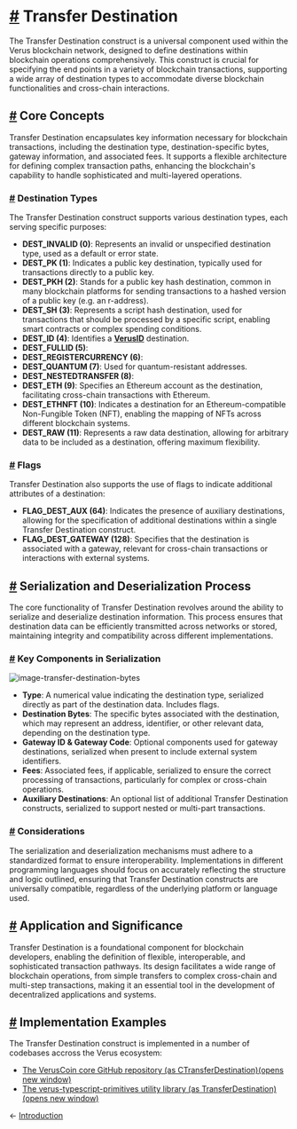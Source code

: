# [\#](https://docs.verus.io/addresses/transfer-destination.html\#transfer-destination) Transfer Destination

The Transfer Destination construct is a universal component used within the Verus blockchain network, designed to define destinations within blockchain operations comprehensively. This construct is crucial for specifying the end points in a variety of blockchain transactions, supporting a wide array of destination types to accommodate diverse blockchain functionalities and cross-chain interactions.

## [\#](https://docs.verus.io/addresses/transfer-destination.html\#core-concepts) Core Concepts

Transfer Destination encapsulates key information necessary for blockchain transactions, including the destination type, destination-specific bytes, gateway information, and associated fees. It supports a flexible architecture for defining complex transaction paths, enhancing the blockchain's capability to handle sophisticated and multi-layered operations.

### [\#](https://docs.verus.io/addresses/transfer-destination.html\#destination-types) Destination Types

The Transfer Destination construct supports various destination types, each serving specific purposes:

- **DEST\_INVALID (0)**: Represents an invalid or unspecified destination type, used as a default or error state.
- **DEST\_PK (1)**: Indicates a public key destination, typically used for transactions directly to a public key.
- **DEST\_PKH (2)**: Stands for a public key hash destination, common in many blockchain platforms for sending transactions to a hashed version of a public key (e.g. an r-address).
- **DEST\_SH (3)**: Represents a script hash destination, used for transactions that should be processed by a specific script, enabling smart contracts or complex spending conditions.
- **DEST\_ID (4)**: Identifies a [**VerusID**](https://docs.verus.io/verusid/) destination.
- **DEST\_FULLID (5)**:
- **DEST\_REGISTERCURRENCY (6)**:
- **DEST\_QUANTUM (7)**: Used for quantum-resistant addresses.
- **DEST\_NESTEDTRANSFER (8)**:
- **DEST\_ETH (9)**: Specifies an Ethereum account as the destination, facilitating cross-chain transactions with Ethereum.
- **DEST\_ETHNFT (10)**: Indicates a destination for an Ethereum-compatible Non-Fungible Token (NFT), enabling the mapping of NFTs across different blockchain systems.
- **DEST\_RAW (11)**: Represents a raw data destination, allowing for arbitrary data to be included as a destination, offering maximum flexibility.

### [\#](https://docs.verus.io/addresses/transfer-destination.html\#flags) Flags

Transfer Destination also supports the use of flags to indicate additional attributes of a destination:

- **FLAG\_DEST\_AUX (64)**: Indicates the presence of auxiliary destinations, allowing for the specification of additional destinations within a single Transfer Destination construct.
- **FLAG\_DEST\_GATEWAY (128)**: Specifies that the destination is associated with a gateway, relevant for cross-chain transactions or interactions with external systems.

## [\#](https://docs.verus.io/addresses/transfer-destination.html\#serialization-and-deserialization-process) Serialization and Deserialization Process

The core functionality of Transfer Destination revolves around the ability to serialize and deserialize destination information. This process ensures that destination data can be efficiently transmitted across networks or stored, maintaining integrity and compatibility across different implementations.

### [\#](https://docs.verus.io/addresses/transfer-destination.html\#key-components-in-serialization) Key Components in Serialization

![image-transfer-destination-bytes](https://docs.verus.io/images/transfer-destination-bytes.svg)

- **Type**: A numerical value indicating the destination type, serialized directly as part of the destination data. Includes flags.
- **Destination Bytes**: The specific bytes associated with the destination, which may represent an address, identifier, or other relevant data, depending on the destination type.
- **Gateway ID & Gateway Code**: Optional components used for gateway destinations, serialized when present to include external system identifiers.
- **Fees**: Associated fees, if applicable, serialized to ensure the correct processing of transactions, particularly for complex or cross-chain operations.
- **Auxiliary Destinations**: An optional list of additional Transfer Destination constructs, serialized to support nested or multi-part transactions.

### [\#](https://docs.verus.io/addresses/transfer-destination.html\#considerations) Considerations

The serialization and deserialization mechanisms must adhere to a standardized format to ensure interoperability. Implementations in different programming languages should focus on accurately reflecting the structure and logic outlined, ensuring that Transfer Destination constructs are universally compatible, regardless of the underlying platform or language used.

## [\#](https://docs.verus.io/addresses/transfer-destination.html\#application-and-significance) Application and Significance

Transfer Destination is a foundational component for blockchain developers, enabling the definition of flexible, interoperable, and sophisticated transaction pathways. Its design facilitates a wide range of blockchain operations, from simple transfers to complex cross-chain and multi-step transactions, making it an essential tool in the development of decentralized applications and systems.

## [\#](https://docs.verus.io/addresses/transfer-destination.html\#implementation-examples) Implementation Examples

The Transfer Destination construct is implemented in a number of codebases accross the Verus ecosystem:

- [The VerusCoin core GitHub repository (as CTransferDestination)(opens new window)](https://github.com/VerusCoin/VerusCoin/blob/master/src/pbaas/crosschainrpc.h)
- [The verus-typescript-primitives utility library (as TransferDestination)(opens new window)](https://github.com/VerusCoin/verus-typescript-primitives/blob/master/src/pbaas/TransferDestination.ts)

←
[Introduction](https://docs.verus.io/addresses/)